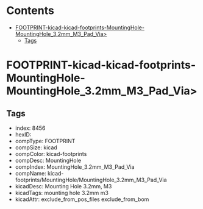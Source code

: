 



Contents
========

* [FOOTPRINT-kicad-kicad-footprints-MountingHole-MountingHole_3.2mm_M3_Pad_Via>](#footprint-kicad-kicad-footprints-mountinghole-mountinghole_32mm_m3_pad_via)
	* [Tags](#tags)

# FOOTPRINT-kicad-kicad-footprints-MountingHole-MountingHole_3.2mm_M3_Pad_Via>

## Tags

- index: 8456
- hexID: 
- oompType: FOOTPRINT
- oompSize: kicad
- oompColor: kicad-footprints
- oompDesc: MountingHole
- oompIndex: MountingHole_3.2mm_M3_Pad_Via
- oompName: kicad-footprints/MountingHole/MountingHole_3.2mm_M3_Pad_Via
- kicadDesc: Mounting Hole 3.2mm, M3
- kicadTags: mounting hole 3.2mm m3
- kicadAttr: exclude_from_pos_files exclude_from_bom
